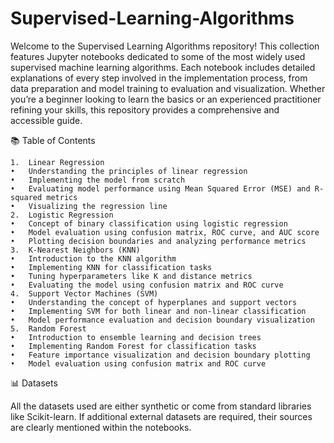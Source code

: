 # Supervised-Learning-Algorithms

Welcome to the Supervised Learning Algorithms repository! This collection features Jupyter notebooks dedicated to some of the most widely used supervised machine learning algorithms. Each notebook includes detailed explanations of every step involved in the implementation process, from data preparation and model training to evaluation and visualization. Whether you’re a beginner looking to learn the basics or an experienced practitioner refining your skills, this repository provides a comprehensive and accessible guide.

📚 Table of Contents

	1.	Linear Regression
	•	Understanding the principles of linear regression
	•	Implementing the model from scratch
	•	Evaluating model performance using Mean Squared Error (MSE) and R-squared metrics
	•	Visualizing the regression line
	2.	Logistic Regression
	•	Concept of binary classification using logistic regression
	•	Model evaluation using confusion matrix, ROC curve, and AUC score
	•	Plotting decision boundaries and analyzing performance metrics
	3.	K-Nearest Neighbors (KNN)
	•	Introduction to the KNN algorithm
	•	Implementing KNN for classification tasks
	•	Tuning hyperparameters like K and distance metrics
	•	Evaluating the model using confusion matrix and ROC curve
	4.	Support Vector Machines (SVM)
	•	Understanding the concept of hyperplanes and support vectors
	•	Implementing SVM for both linear and non-linear classification
	•	Model performance evaluation and decision boundary visualization
	5.	Random Forest
	•	Introduction to ensemble learning and decision trees
	•	Implementing Random Forest for classification tasks
	•	Feature importance visualization and decision boundary plotting
	•	Model evaluation using confusion matrix and ROC curve

📊 Datasets

All the datasets used are either synthetic or come from standard libraries like Scikit-learn. 
If additional external datasets are required, their sources are clearly mentioned within the notebooks.
